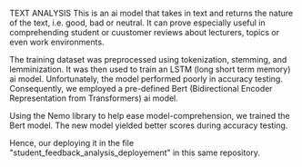 TEXT ANALYSIS
This is an ai model that takes in text and returns the nature of the text, i.e. good, bad or neutral.
It can prove especially useful in comprehending student or cuustomer reviews about lecturers, topics or even work environments.

The training dataset was preprocessed using tokenization, stemming, and lemminization.
It was then used to train an LSTM (long short term memory) ai model.
Unfortunately, the model performed poorly in accuracy testing.
Consequently, we employed a pre-defined Bert (Bidirectional Encoder Representation from Transformers) ai model.

Using the Nemo library to help ease model-comprehension, we trained the Bert model.
The new model yielded better scores during accuracy testing.

Hence, our deploying it in the file "student_feedback_analysis_deployement" in this same repository.
